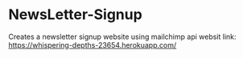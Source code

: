 # NewsLetter-Signup
Creates a newsletter signup website using mailchimp api
websit link: https://whispering-depths-23654.herokuapp.com/
